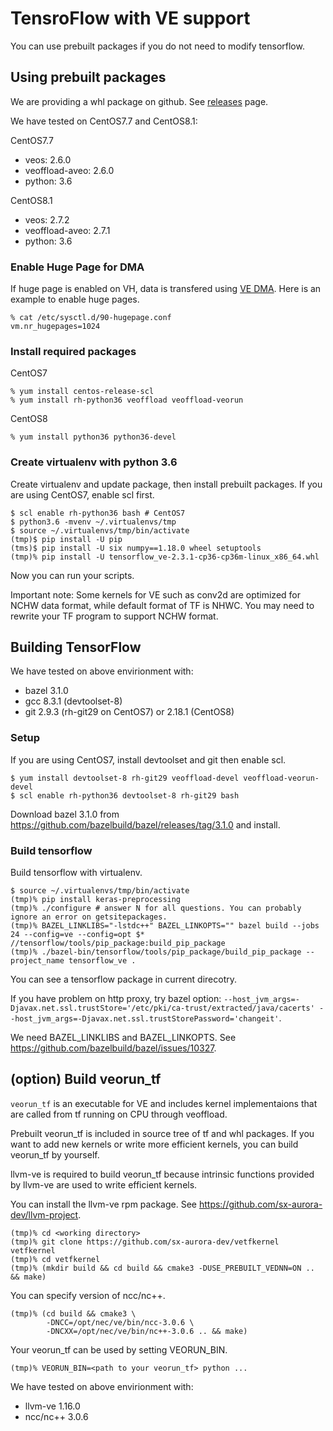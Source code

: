 # TensroFlow with VE support

You can use prebuilt packages if you do not need to modify tensorflow.

## Using prebuilt packages

We are providing a whl package on github. See [releases](https://github.com/sx-aurora-dev/tensorflow/releases) page.

We have tested on CentOS7.7 and CentOS8.1:

CentOS7.7

- veos: 2.6.0
- veoffload-aveo: 2.6.0
- python: 3.6

CentOS8.1

- veos: 2.7.2
- veoffload-aveo: 2.7.1
- python: 3.6

### Enable Huge Page for DMA

If huge page is enabled on VH, data is transfered using [VE
DMA](https://veos-sxarr-nec.github.io/libsysve/group__vedma.html).  Here is an
example to enable huge pages.

    % cat /etc/sysctl.d/90-hugepage.conf
    vm.nr_hugepages=1024

### Install required packages

CentOS7

```
% yum install centos-release-scl
% yum install rh-python36 veoffload veoffload-veorun
```

CentOS8

```
% yum install python36 python36-devel
```


### Create virtualenv with python 3.6

Create virtualenv and update package, then install prebuilt packages.  If you
are using CentOS7, enable scl first.

```
$ scl enable rh-python36 bash # CentOS7
$ python3.6 -mvenv ~/.virtualenvs/tmp
$ source ~/.virtualenvs/tmp/bin/activate
(tmp)$ pip install -U pip
(tms)$ pip install -U six numpy==1.18.0 wheel setuptools
(tmp)% pip install -U tensorflow_ve-2.3.1-cp36-cp36m-linux_x86_64.whl
```

Now you can run your scripts.

Important note: Some kernels for VE such as conv2d are optimized for NCHW data
format, while default format of TF is NHWC.  You may need to rewrite your TF
program to support NCHW format.


## Building TensorFlow

We have tested on above envirionment with:

- bazel 3.1.0
- gcc 8.3.1 (devtoolset-8)
- git 2.9.3 (rh-git29 on CentOS7) or 2.18.1 (CentOS8)


### Setup

If you are using CentOS7, install devtoolset and git then enable scl.

```
$ yum install devtoolset-8 rh-git29 veoffload-devel veoffload-veorun-devel
$ scl enable rh-python36 devtoolset-8 rh-git29 bash
```

Download bazel 3.1.0 from <https://github.com/bazelbuild/bazel/releases/tag/3.1.0> and install.

### Build tensorflow

Build tensorflow with virtualenv.

```
$ source ~/.virtualenvs/tmp/bin/activate
(tmp)% pip install keras-preprocessing
(tmp)% ./configure # answer N for all questions. You can probably ignore an error on getsitepackages.
(tmp)% BAZEL_LINKLIBS="-lstdc++" BAZEL_LINKOPTS="" bazel build --jobs 24 --config=ve --config=opt $* //tensorflow/tools/pip_package:build_pip_package
(tmp)% ./bazel-bin/tensorflow/tools/pip_package/build_pip_package --project_name tensorflow_ve .
```

You can see a tensorflow package in current direcotry.

If you have problem on http proxy, try bazel option:
`--host_jvm_args=-Djavax.net.ssl.trustStore='/etc/pki/ca-trust/extracted/java/cacerts'
--host_jvm_args=-Djavax.net.ssl.trustStorePassword='changeit'`.

We need BAZEL_LINKLIBS and BAZEL_LINKOPTS. See https://github.com/bazelbuild/bazel/issues/10327.

## (option) Build veorun_tf

`veorun_tf` is an executable for VE and includes kernel implementaions that are
called from tf running on CPU through veoffload.

Prebuilt veorun_tf is included in source tree of tf and whl packages. If you
want to add new kernels or write more efficient kernels, you can build
veorun_tf by yourself.

llvm-ve is required to build veorun_tf because intrinsic functions provided by
llvm-ve are used to write efficient kernels.

You can install the llvm-ve rpm package. See
https://github.com/sx-aurora-dev/llvm-project.

```
(tmp)% cd <working directory>
(tmp)% git clone https://github.com/sx-aurora-dev/vetfkernel vetfkernel
(tmp)% cd vetfkernel
(tmp)% (mkdir build && cd build && cmake3 -DUSE_PREBUILT_VEDNN=ON .. && make)
```

You can specify version of ncc/nc++.

```
(tmp)% (cd build && cmake3 \
        -DNCC=/opt/nec/ve/bin/ncc-3.0.6 \
        -DNCXX=/opt/nec/ve/bin/nc++-3.0.6 .. && make)
```

Your veorun_tf can be used by setting VEORUN_BIN.

```
(tmp)% VEORUN_BIN=<path to your veorun_tf> python ...
```

We have tested on above envirionment with:

- llvm-ve 1.16.0
- ncc/nc++ 3.0.6

